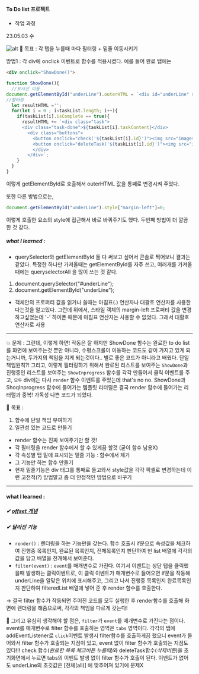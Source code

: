 #### To Do list 프로젝트
- 작업 과정

23.05.03 수

![alt](images/%ED%83%AD.JPG)
💌 목표 : 각 탭을 누를때 마다 필터링 + 밑줄 이동시키기 

방법1 : 각 div에 onclick 이벤트로 함수를 적용시켰다. 
예를 들어 완료 탭에는

```html
<div onclick="ShowDone()">
```

```js
function ShowDone(){
  //표시선 이동
document.getElementById("underLine").outerHTML = `<div id="underLine" style="margin-left: 140px;"></div>`;
//필터링
  let resultHTML ='';
  for(let i = 0 ; i<taskList.length; i++){
    if(taskList[i].isComplete == true){
      resultHTML += `<div class="task">
      <div class="task-done">${taskList[i].taskContent}</div>
        <div class="buttons">
          <button onclick="check('${taskList[i].id}')"><img src="images/check.png"></button>
          <button onclick="deleteTask('${taskList[i].id}')"><img src="images/trash.png"></button>
          </div>
        </div>`;
    }
  }
}
  ```
   
  이렇게 getElementById로 호출해서 outerHTML 값을 통째로 변경시켜 주었다.
  
또한 다른 방법으로는,

```js
document.getElementById("underLine").style["margin-left"]=0;
```
이렇게 호출한 요소의 style에 접근해서 바로 바꿔주기도 했다. 두번째 방법이 더 깔끔한 것 같다.


##### what I learned : 

- querySelector와 getElementById 둘 다 써보고 싶어서 콘솔로 찍어보니 결과는 같았다. 특정한 하나만 가져올때는 getElementById를 자주 쓰고, 여러개를 가져올때에는 queryselectorAll 을 많이 쓰는 것 같다.

1. document.querySelector("#underLine");
2. document.getElementById("underLine");

- 객체안의 프로퍼티 값을 읽거나 쓸때는 마침표(.) 연산자나 대괄호 연산자를 사용한다는것을 알고있다. 그런데 위에서, 스타일 객체의 margin-left 프로퍼티 값을 변경하고싶었는데 '-' 하이픈 때문에 마침표 연산자는 사용할 수 없었다. 그래서 대활호 연산자로 사용

---

💥 문제 : 그런데, 이렇게 하면! 작동은 잘 하지만
ShowDone 함수는 완료한 to do list를 화면에 보여주는것 뿐만 아니라, 
수평스크롤이 이동하는 코드도 같이 가지고 있게 되는거니까, 두가지의 책임을 지게 되는것이다..
별로 좋은 코드가 아니라고 배웠다. 단일책임원칙?!
그리고, 이렇게 필터링하기 위해서 완료된 리스트를 보여주는 `ShowDone`과  진행중인 리스트를 보여주는 `ShowInprogress` 함수를 각각 만들어서
클릭 이벤트를 주고, `모두` div에는 다시 `render` 함수 이벤트를 주었는데 that's no no.
ShowDone과 ShoqInprogress 함수에 들어가는 템플릿 리터럴은 결국 render 함수에 들어가는 리터럴과 중복! 가독성 나쁜 코드가 되었다. 

💌 목표 : 
1. 함수에 단일 책임 부여하기
2. 일관성 있는 코드로 만들기
  - render 함수는 진짜 보여주기만 할 것!
  - 각 필터링을 render 함수에서 할 수 있게끔 할것 (굳이 함수 남용X)
  - 각 속성별 탭 밑에 표시되는 밑줄 기능 : 함수에서 제거
  - 그 기능만 하는 함수 만들기
  - 현재 밑줄기능은 div 태그를 통째로 들고와서 style값을 각각 픽셀로 변경하는데 이런 고전적(?) 방법말고 좀 더 안정적인 방법으로 바꾸기

--- 

#### what I learned : 
##### ✔ <a href=/Javascript/[API]offset.md>offset 개념</a>

##### ✔ 달라진 기능
- `render()` : 렌더링을 하는 기능만을 갖는다. 함수 호출시 if문으로 속성값을 체크하여 진행중 목록인지, 완료된 목록인지, 전체목록인지 판단하여 빈 list 배열에 각각의 값을 담고 배열을 전개해서 보여준다.
- `filter(event)` : `event`를 매개변수로 가진다. 여기서 이벤트는 상단 탭을 클릭했을때 발생하는 클릭이벤트로, 이 클릭 이벤트가 매개변수로 들어오면 
if문을 작동해 underLine을 알맞은 위치에 표시해주고, 그리고 나서 진행중 목록인지 완료목록인지 판단하여 filteredList 배열에 넣어 준 후 render 함수를 호출한다.

→ 결국 filter 함수가 작동되면 주어진 코드를 모두 실행한 후 render함수를 호출해 화면에 렌더링을 해줌으로써, 각각의 책임을 다르게 갖는다!

💨 그리고 유심히 생각해야 할 점은, `filter`가 `event`를 매개변수로 가진다는 점이다. event를 매개변수로 filter 함수를 호출하는 영역은 `tabs` 영역이다. 각각의 탭에 addEventListener로 `click`이벤트 발생시 filter함수를 호출하게끔 했으니 event가 들어와서 filter 함수가 호출되는 지점이 있고, event 없이 filter 함수가 호출되는 지점도 있다!!!
check 함수(*완료한 목록 체크버튼 누를때*)와 deleteTask함수(*삭제버튼*)을 초기화면에서 누르면 tabs의 이벤트 발생 없이 filter 함수가 호출이 된다. 이벤트가 없어도 underLine의 초깃값은 [전체(all)] 에 맞추어져 있기에 문제X

